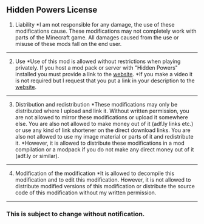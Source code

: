## Hidden Powers License

1. Liability
    *I am not responsible for any damage, the use of these modifications cause. These modifications may not completely work with parts of the Minecraft game. All damages caused from the use or misuse of these mods fall on the end user.
----------------------------------------------------------------------------------------------------------------------------------------------
2. Use
    *Use of this mod is allowed without restrictions when playing privately. If you host a mod pack or server with "Hidden Powers" installed you must provide a link to the [website](https://darkdragons.github.io/Hidden-Powers).
    *If you make a video it is not required but I request that you put a link in your description to the [website](https://darkdragons.github.io/Hidden-Powers/).
----------------------------------------------------------------------------------------------------------------------------------------------
3. Distribution and redistribution
    *These modifications may only be distributed where I upload and link it. Without written permission, you are not allowed to mirror these modifications or upload it somewhere else. You are also not allowed to make money out of it (adf.ly links etc.) or use any kind of link shortener on the direct download links. You are also not allowed to use my image material or parts of it and redistribute it.
    *However, it is allowed to distribute these modifications in a mod compilation or a modpack if you do not make any direct money out of it (adf.ly or similar).
----------------------------------------------------------------------------------------------------------------------------------------------
4. Modification of the modification
    *It is allowed to decompile this modification and to edit this modification. However, it is not allowed to distribute modified versions of this modification or distribute the source code of this modification without my written permission.
----------------------------------------------------------------------------------------------------------------------------------------------
### This is subject to change without notification.